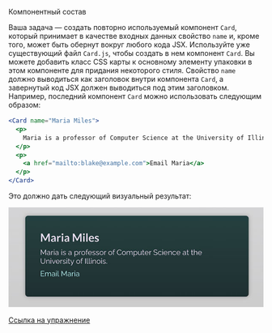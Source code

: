 Компонентный состав 

Ваша задача — создать повторно используемый компонент `Card`, 
который принимает в качестве входных данных свойство `name` и, кроме того, может быть обернут 
вокруг любого кода JSX. 
Используйте уже существующий файл `Card.js`, чтобы создать в нем компонент `Card`. 
Вы можете добавить класс CSS карты к основному элементу упаковки в этом компоненте 
для придания некоторого стиля. Свойство `name` должно выводиться как заголовок внутри компонента `Card`,
а завернутый код JSX должен выводиться под этим заголовком.
Например, последний компонент `Card` можно использовать следующим образом:

```jsx
<Card name="Maria Miles">
  <p>
    Maria is a professor of Computer Science at the University of Illinois.
  </p>
  <p>
    <a href="mailto:blake@example.com">Email Maria</a>
  </p>
</Card>
```
Это должно дать следующий визуальный результат:

![img.png](img.png)

[Ссылка на упражнение](https://codesandbox.io/p/sandbox/exercise-6-component-composition-hffmt3?layout=%257B%2522sidebarPanel%2522%253A%2522EXPLORER%2522%252C%2522rootPanelGroup%2522%253A%257B%2522direction%2522%253A%2522horizontal%2522%252C%2522contentType%2522%253A%2522UNKNOWN%2522%252C%2522type%2522%253A%2522PANEL_GROUP%2522%252C%2522id%2522%253A%2522ROOT_LAYOUT%2522%252C%2522panels%2522%253A%255B%257B%2522type%2522%253A%2522PANEL_GROUP%2522%252C%2522contentType%2522%253A%2522UNKNOWN%2522%252C%2522direction%2522%253A%2522vertical%2522%252C%2522id%2522%253A%2522clqhvyf6p0006356lop0a6716%2522%252C%2522sizes%2522%253A%255B70%252C30%255D%252C%2522panels%2522%253A%255B%257B%2522type%2522%253A%2522PANEL_GROUP%2522%252C%2522contentType%2522%253A%2522EDITOR%2522%252C%2522direction%2522%253A%2522horizontal%2522%252C%2522id%2522%253A%2522EDITOR%2522%252C%2522panels%2522%253A%255B%257B%2522type%2522%253A%2522PANEL%2522%252C%2522contentType%2522%253A%2522EDITOR%2522%252C%2522id%2522%253A%2522clqhvyf6o0002356l09snrpyz%2522%257D%255D%257D%252C%257B%2522type%2522%253A%2522PANEL_GROUP%2522%252C%2522contentType%2522%253A%2522SHELLS%2522%252C%2522direction%2522%253A%2522horizontal%2522%252C%2522id%2522%253A%2522SHELLS%2522%252C%2522panels%2522%253A%255B%257B%2522type%2522%253A%2522PANEL%2522%252C%2522contentType%2522%253A%2522SHELLS%2522%252C%2522id%2522%253A%2522clqhvyf6p0003356lqz24a1hf%2522%257D%255D%252C%2522sizes%2522%253A%255B100%255D%257D%255D%257D%252C%257B%2522type%2522%253A%2522PANEL_GROUP%2522%252C%2522contentType%2522%253A%2522DEVTOOLS%2522%252C%2522direction%2522%253A%2522vertical%2522%252C%2522id%2522%253A%2522DEVTOOLS%2522%252C%2522panels%2522%253A%255B%257B%2522type%2522%253A%2522PANEL%2522%252C%2522contentType%2522%253A%2522DEVTOOLS%2522%252C%2522id%2522%253A%2522clqhvyf6p0005356li4kjdyv8%2522%257D%255D%252C%2522sizes%2522%253A%255B100%255D%257D%255D%252C%2522sizes%2522%253A%255B50%252C50%255D%257D%252C%2522tabbedPanels%2522%253A%257B%2522clqhvyf6o0002356l09snrpyz%2522%253A%257B%2522tabs%2522%253A%255B%257B%2522id%2522%253A%2522clqhvyf6n0001356lh0hd923u%2522%252C%2522mode%2522%253A%2522permanent%2522%252C%2522type%2522%253A%2522FILE%2522%252C%2522filepath%2522%253A%2522%252Fsrc%252Findex.js%2522%257D%255D%252C%2522id%2522%253A%2522clqhvyf6o0002356l09snrpyz%2522%252C%2522activeTabId%2522%253A%2522clqhvyf6n0001356lh0hd923u%2522%257D%252C%2522clqhvyf6p0005356li4kjdyv8%2522%253A%257B%2522tabs%2522%253A%255B%257B%2522id%2522%253A%2522clqhvyf6p0004356lkvu8m1cc%2522%252C%2522mode%2522%253A%2522permanent%2522%252C%2522type%2522%253A%2522UNASSIGNED_PORT%2522%252C%2522port%2522%253A0%252C%2522path%2522%253A%2522%252F%2522%257D%255D%252C%2522id%2522%253A%2522clqhvyf6p0005356li4kjdyv8%2522%252C%2522activeTabId%2522%253A%2522clqhvyf6p0004356lkvu8m1cc%2522%257D%252C%2522clqhvyf6p0003356lqz24a1hf%2522%253A%257B%2522tabs%2522%253A%255B%255D%252C%2522id%2522%253A%2522clqhvyf6p0003356lqz24a1hf%2522%257D%257D%252C%2522showDevtools%2522%253Atrue%252C%2522showShells%2522%253Atrue%252C%2522showSidebar%2522%253Atrue%252C%2522sidebarPanelSize%2522%253A15%257D)